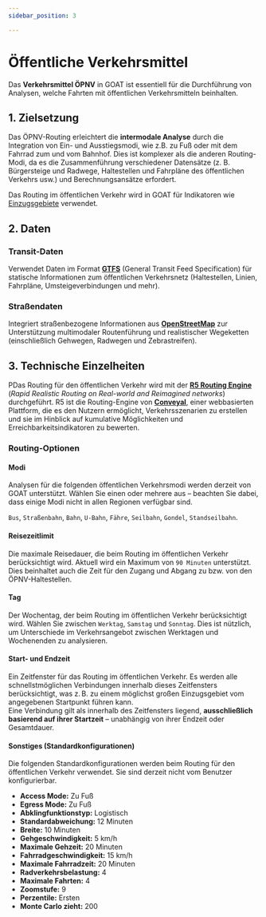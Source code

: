 ```yaml
---
sidebar_position: 3

---
```


# Öffentliche Verkehrsmittel

Das **Verkehrsmittel ÖPNV** in GOAT ist essentiell für die Durchführung von Analysen, welche Fahrten mit öffentlichen Verkehrsmitteln beinhalten.

## 1. Zielsetzung

Das ÖPNV-Routing erleichtert die **intermodale Analyse** durch die Integration von Ein- und Ausstiegsmodi, wie z.B. zu Fuß oder mit dem Fahrrad zum und vom Bahnhof. Dies ist komplexer als die anderen Routing-Modi, da es die Zusammenführung verschiedener Datensätze (z. B. Bürgersteige und Radwege, Haltestellen und Fahrpläne des öffentlichen Verkehrs usw.) und Berechnungsansätze erfordert.

Das Routing im öffentlichen Verkehr wird in GOAT für Indikatoren wie [Einzugsgebiete](../toolbox/accessibility_indicators/catchments) verwendet.


## 2. Daten

### Transit-Daten

Verwendet Daten im Format **[GTFS](https://gtfs.org/)** (General Transit Feed Specification) für statische Informationen zum öffentlichen Verkehrsnetz (Haltestellen, Linien, Fahrpläne, Umsteigeverbindungen und mehr).


### Straßendaten

Integriert straßenbezogene Informationen aus **[OpenStreetMap](https://wiki.openstreetmap.org/)** zur Unterstützung multimodaler Routenführung und realistischer Wegeketten (einschließlich Gehwegen, Radwegen und Zebrastreifen).


## 3. Technische Einzelheiten

PDas Routing für den öffentlichen Verkehr wird mit der **[R5 Routing Engine](https://github.com/conveyal/r5)** (_Rapid Realistic Routing on Real-world and Reimagined networks_) durchgeführt. R5 ist die Routing-Engine von **[Conveyal](https://conveyal.com/)**, einer webbasierten Plattform, die es den Nutzern ermöglicht, Verkehrsszenarien zu erstellen und sie im Hinblick auf kumulative Möglichkeiten und Erreichbarkeitsindikatoren zu bewerten.


### Routing-Optionen

#### Modi

Analysen für die folgenden öffentlichen Verkehrsmodi werden derzeit von GOAT unterstützt. Wählen Sie einen oder mehrere aus – beachten Sie dabei, dass einige Modi nicht in allen Regionen verfügbar sind.

`Bus`, `Straßenbahn`, `Bahn`, `U-Bahn`, `Fähre`, `Seilbahn`, `Gondel`, `Standseilbahn`.

#### Reisezeitlimit

Die maximale Reisedauer, die beim Routing im öffentlichen Verkehr berücksichtigt wird. Aktuell wird ein Maximum von `90 Minuten` unterstützt. Dies beinhaltet auch die Zeit für den Zugang und Abgang zu bzw. von den ÖPNV-Haltestellen.

#### Tag

Der Wochentag, der beim Routing im öffentlichen Verkehr berücksichtigt wird. Wählen Sie zwischen `Werktag`, `Samstag` und `Sonntag`. Dies ist nützlich, um Unterschiede im Verkehrsangebot zwischen Werktagen und Wochenenden zu analysieren.

#### Start- und Endzeit

Ein Zeitfenster für das Routing im öffentlichen Verkehr. Es werden alle schnellstmöglichen Verbindungen innerhalb dieses Zeitfensters berücksichtigt, was z. B. zu einem möglichst großen Einzugsgebiet vom angegebenen Startpunkt führen kann.  
Eine Verbindung gilt als innerhalb des Zeitfensters liegend, **ausschließlich basierend auf ihrer Startzeit** – unabhängig von ihrer Endzeit oder Gesamtdauer.


#### Sonstiges (Standardkonfigurationen)

Die folgenden Standardkonfigurationen werden beim Routing für den öffentlichen Verkehr verwendet. Sie sind derzeit nicht vom Benutzer konfigurierbar.

- **Access Mode:** Zu Fuß
- **Egress Mode:** Zu Fuß
- **Abklingfunktionstyp:** Logistisch
- **Standardabweichung:** 12 Minuten
- **Breite:** 10 Minuten
- **Gehgeschwindigkeit:** 5 km/h
- **Maximale Gehzeit:** 20 Minuten
- **Fahrradgeschwindigkeit:** 15 km/h
- **Maximale Fahrradzeit:** 20 Minuten
- **Radverkehrsbelastung:** 4
- **Maximale Fahrten:** 4
- **Zoomstufe:** 9
- **Perzentile:** Ersten
- **Monte Carlo zieht:** 200